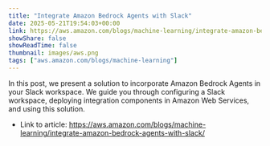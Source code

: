 ```yaml
---
title: "Integrate Amazon Bedrock Agents with Slack"
date: 2025-05-21T19:54:03+00:00
link: https://aws.amazon.com/blogs/machine-learning/integrate-amazon-bedrock-agents-with-slack/
showShare: false
showReadTime: false
thumbnail: images/aws.png
tags: ["aws.amazon.com/blogs/machine-learning"]
---
```

In this post, we present a solution to incorporate Amazon Bedrock Agents in your Slack workspace. We guide you through configuring a Slack workspace, deploying integration components in Amazon Web Services, and using this solution.

- Link to article: https://aws.amazon.com/blogs/machine-learning/integrate-amazon-bedrock-agents-with-slack/
